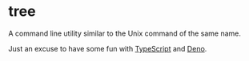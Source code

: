 # tree

A command line utility similar to the Unix command of the same name.

Just an excuse to have some fun with [TypeScript](https://www.typescriptlang.org/) and [Deno](https://deno.com/runtime).